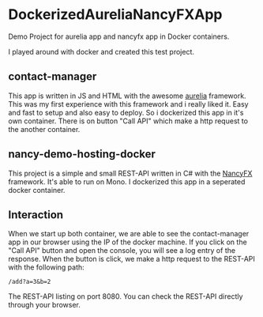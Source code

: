# DockerizedAureliaNancyFXApp
Demo Project for aurelia app and nancyfx app in Docker containers.

I played around with docker and created this test project.

## contact-manager
This app is written in JS and HTML with the awesome [aurelia](http://www.aurelia.io) framework. This was my first experience with this framework and
i really liked it. Easy and fast to setup and also easy to deploy. 
So i dockerized this app in it's own container.
There is on button "Call API" which make a http request to the another container.

## nancy-demo-hosting-docker
This project is a simple and small REST-API written in C# with the [NancyFX](http://nancyfx.org) framework. It's able to run on Mono.
I dockerized this app in a seperated docker container.

## Interaction
When we start up both container, we are able to see the contact-manager app in our browser using the IP of the docker machine.
If you click on the "Call API" button and open the console, you will see a log entry of the response.
When the button is click, we make a http request to the REST-API with the following path:
````
/add?a=3&b=2
````
The REST-API listing on port 8080. You can check the REST-API directly through your browser.
